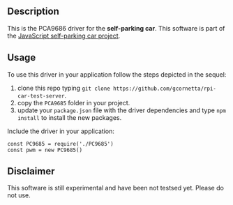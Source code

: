 ## Description
This is the PCA9686 driver for the  **self-parking car**. This software is part of the [JavaScript self-parking car project](https://github.com/gcornetta/self-parking-car).

## Usage
To use this driver in your application follow the steps depicted in the sequel:
1. clone this repo typing `git clone https://github.com/gcornetta/rpi-car-test-server`.
2. copy the `PCA9685` folder in your project.
3. update your `package.json` file with the driver dependencies and type `npm install` to install the new packages.

Include the driver in your application:

```
const PC9685 = require('./PC9685')
const pwm = new PC9685()
```

## Disclaimer
This software is still experimental and have been not testsed yet. Please do not use.
